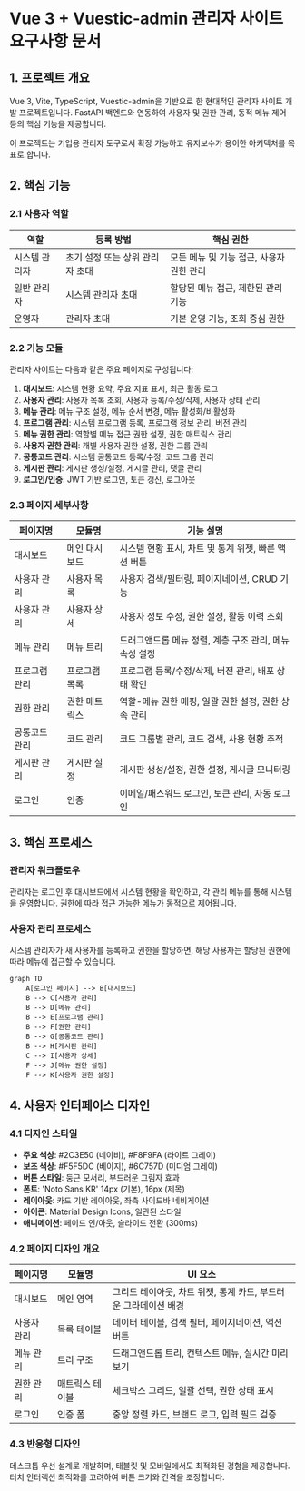 # Vue 3 + Vuestic-admin 관리자 사이트 요구사항 문서

## 1. 프로젝트 개요

Vue 3, Vite, TypeScript, Vuestic-admin을 기반으로 한 현대적인 관리자 사이트 개발 프로젝트입니다. FastAPI 백엔드와 연동하여 사용자 및 권한 관리, 동적 메뉴 제어 등의 핵심 기능을 제공합니다.

이 프로젝트는 기업용 관리자 도구로서 확장 가능하고 유지보수가 용이한 아키텍처를 목표로 합니다.

## 2. 핵심 기능

### 2.1 사용자 역할

| 역할 | 등록 방법 | 핵심 권한 |
|------|-----------|----------|
| 시스템 관리자 | 초기 설정 또는 상위 관리자 초대 | 모든 메뉴 및 기능 접근, 사용자 권한 관리 |
| 일반 관리자 | 시스템 관리자 초대 | 할당된 메뉴 접근, 제한된 관리 기능 |
| 운영자 | 관리자 초대 | 기본 운영 기능, 조회 중심 권한 |

### 2.2 기능 모듈

관리자 사이트는 다음과 같은 주요 페이지로 구성됩니다:

1. **대시보드**: 시스템 현황 요약, 주요 지표 표시, 최근 활동 로그
2. **사용자 관리**: 사용자 목록 조회, 사용자 등록/수정/삭제, 사용자 상태 관리
3. **메뉴 관리**: 메뉴 구조 설정, 메뉴 순서 변경, 메뉴 활성화/비활성화
4. **프로그램 관리**: 시스템 프로그램 등록, 프로그램 정보 관리, 버전 관리
5. **메뉴 권한 관리**: 역할별 메뉴 접근 권한 설정, 권한 매트릭스 관리
6. **사용자 권한 관리**: 개별 사용자 권한 설정, 권한 그룹 관리
7. **공통코드 관리**: 시스템 공통코드 등록/수정, 코드 그룹 관리
8. **게시판 관리**: 게시판 생성/설정, 게시글 관리, 댓글 관리
9. **로그인/인증**: JWT 기반 로그인, 토큰 갱신, 로그아웃

### 2.3 페이지 세부사항

| 페이지명 | 모듈명 | 기능 설명 |
|----------|--------|----------|
| 대시보드 | 메인 대시보드 | 시스템 현황 표시, 차트 및 통계 위젯, 빠른 액션 버튼 |
| 사용자 관리 | 사용자 목록 | 사용자 검색/필터링, 페이지네이션, CRUD 기능 |
| 사용자 관리 | 사용자 상세 | 사용자 정보 수정, 권한 설정, 활동 이력 조회 |
| 메뉴 관리 | 메뉴 트리 | 드래그앤드롭 메뉴 정렬, 계층 구조 관리, 메뉴 속성 설정 |
| 프로그램 관리 | 프로그램 목록 | 프로그램 등록/수정/삭제, 버전 관리, 배포 상태 확인 |
| 권한 관리 | 권한 매트릭스 | 역할-메뉴 권한 매핑, 일괄 권한 설정, 권한 상속 관리 |
| 공통코드 관리 | 코드 관리 | 코드 그룹별 관리, 코드 검색, 사용 현황 추적 |
| 게시판 관리 | 게시판 설정 | 게시판 생성/설정, 권한 설정, 게시글 모니터링 |
| 로그인 | 인증 | 이메일/패스워드 로그인, 토큰 관리, 자동 로그인 |

## 3. 핵심 프로세스

### 관리자 워크플로우

관리자는 로그인 후 대시보드에서 시스템 현황을 확인하고, 각 관리 메뉴를 통해 시스템을 운영합니다. 권한에 따라 접근 가능한 메뉴가 동적으로 제어됩니다.

### 사용자 관리 프로세스

시스템 관리자가 새 사용자를 등록하고 권한을 할당하면, 해당 사용자는 할당된 권한에 따라 메뉴에 접근할 수 있습니다.

```mermaid
graph TD
    A[로그인 페이지] --> B[대시보드]
    B --> C[사용자 관리]
    B --> D[메뉴 관리]
    B --> E[프로그램 관리]
    B --> F[권한 관리]
    B --> G[공통코드 관리]
    B --> H[게시판 관리]
    C --> I[사용자 상세]
    F --> J[메뉴 권한 설정]
    F --> K[사용자 권한 설정]
```

## 4. 사용자 인터페이스 디자인

### 4.1 디자인 스타일

- **주요 색상**: #2C3E50 (네이비), #F8F9FA (라이트 그레이)
- **보조 색상**: #F5F5DC (베이지), #6C757D (미디엄 그레이)
- **버튼 스타일**: 둥근 모서리, 부드러운 그림자 효과
- **폰트**: 'Noto Sans KR' 14px (기본), 16px (제목)
- **레이아웃**: 카드 기반 레이아웃, 좌측 사이드바 네비게이션
- **아이콘**: Material Design Icons, 일관된 스타일
- **애니메이션**: 페이드 인/아웃, 슬라이드 전환 (300ms)

### 4.2 페이지 디자인 개요

| 페이지명 | 모듈명 | UI 요소 |
|----------|--------|--------|
| 대시보드 | 메인 영역 | 그리드 레이아웃, 차트 위젯, 통계 카드, 부드러운 그라데이션 배경 |
| 사용자 관리 | 목록 테이블 | 데이터 테이블, 검색 필터, 페이지네이션, 액션 버튼 |
| 메뉴 관리 | 트리 구조 | 드래그앤드롭 트리, 컨텍스트 메뉴, 실시간 미리보기 |
| 권한 관리 | 매트릭스 테이블 | 체크박스 그리드, 일괄 선택, 권한 상태 표시 |
| 로그인 | 인증 폼 | 중앙 정렬 카드, 브랜드 로고, 입력 필드 검증 |

### 4.3 반응형 디자인

데스크톱 우선 설계로 개발하며, 태블릿 및 모바일에서도 최적화된 경험을 제공합니다. 터치 인터랙션 최적화를 고려하여 버튼 크기와 간격을 조정합니다.